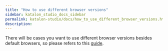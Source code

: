 ```yaml
---
title: "How to use different browser versions" 
sidebar: katalon_studio_docs_sidebar
permalink: katalon-studio/docs/how_to_use_different_browser_versions.html 
description: 
---
```

There will be cases you want to use different browser versions besides default browsers, so please refers to this [guide](https://docs.katalon.com/display/KD/Troubleshooting+web+automated+testing#Troubleshootingwebautomatedtesting-Usedifferentbrowserversions).